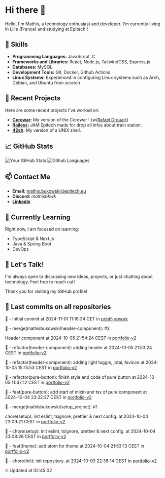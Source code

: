 # Hi there 👋

Hello, I'm Mathis, a technology enthusiast and developer. 
I'm currently living in Lille (France) and studying at Epitech !

## 🌟 Skills
- **Programming Languages:** JavaScript, C
- **Frameworks and Libraries:** React, Node.js, TailwindCSS, Express.js
- **Databases:** MySQL
- **Development Tools:** Git, Docker, Github Actions
- **Linux Systems:** Experienced in configuring Linux systems such as Arch, Debian, and Ubuntu from scratch

## 🔭 Recent Projects
Here are some recent projects I've worked on:
- **[Corewar](https://github.com/mathisbukowski/Corewar):** My version of the Corewar ! (w/[Rafael Drouart](https://github.com/rafaeldrouart))
- **[Railess](https://github.com/mathisbukowski/Railess):** JAM Epitech made for drop all infos about train station.
- **[42sh](https://github.com/mathisbukowski/42sh):** My version of a UNIX shell.

## 📈 GitHub Stats
![Your GitHub Stats](https://github-readme-stats.vercel.app/api?username=mathisbukowski&show_icons=true&theme=radical&v=1)
![Github Languages](https://github-readme-stats.vercel.app/api/top-langs?username=mathisbukowski&layout=compact&show_icons=true&theme=radical&v=1)


## 📫 Contact Me
- **Email:** [mathis.bukowski@epitech.eu](mailto:mathis.bukowski@epitech.eu)
- **Discord:** _mathisbkwk_
- **[LinkedIn](https://www.linkedin.com/in/mathisbukowski/)**

## 🌱 Currently Learning
Right now, I am focused on learning:
- TypeScript & Next.js
- Java & Spring Boot
- DevOps

## 💬 Let's Talk!
I'm always open to discussing new ideas, projects, or just chatting about technology. Feel free to reach out!

Thank you for visiting my GitHub profile!


## 🚦 Last commits on all repositories


🔸 - Initial commit at 2024-11-01 11:16:34 CET in [printf-rework](https://github.com/mathisbukowski/printf-rework)

🔸 - merge(mathisbukowski/header-component): #2

Header component at 2024-10-05 21:54:24 CEST in [portfolio-v2](https://github.com/mathisbukowski/portfolio-v2)

🔸 - refactor(header-component): adding header at 2024-10-05 21:53:24 CEST in [portfolio-v2](https://github.com/mathisbukowski/portfolio-v2)

🔸 - refactor(header-component): adding light toggle, jotai, favicon at 2024-10-05 15:15:53 CEST in [portfolio-v2](https://github.com/mathisbukowski/portfolio-v2)

🔸 - refactor(pure-button): finish style and code of pure button at 2024-10-05 11:47:12 CEST in [portfolio-v2](https://github.com/mathisbukowski/portfolio-v2)

🔸 - feat(pure-button): add start of mixin and tsx of pure component at 2024-10-04 23:22:27 CEST in [portfolio-v2](https://github.com/mathisbukowski/portfolio-v2)

🔸 - merge(mathisbukowski/setup_project): #1

chore(setup): init eslint, tsignore, prettier & next config. at 2024-10-04 23:09:21 CEST in [portfolio-v2](https://github.com/mathisbukowski/portfolio-v2)

🔸 - chore(setup): init eslint, tsignore, prettier & next config. at 2024-10-04 23:08:26 CEST in [portfolio-v2](https://github.com/mathisbukowski/portfolio-v2)

🔸 - feat(theme): add atom for theme at 2024-10-04 21:53:13 CEST in [portfolio-v2](https://github.com/mathisbukowski/portfolio-v2)

🔸 - chore(init): init repository. at 2024-10-03 22:36:14 CEST in [portfolio-v2](https://github.com/mathisbukowski/portfolio-v2)


⏲ Updated at 02:45:02